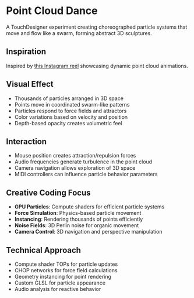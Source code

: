 # Point Cloud Dance

A TouchDesigner experiment creating choreographed particle systems that move and flow like a swarm, forming abstract 3D sculptures.

## Inspiration

Inspired by [this Instagram reel](https://www.instagram.com/reel/DD2eUZBNwWo/?utm_source=ig_web_copy_link&igsh=MzRlODBiNWFlZA==) showcasing dynamic point cloud animations.

## Visual Effect

- Thousands of particles arranged in 3D space
- Points move in coordinated swarm-like patterns
- Particles respond to force fields and attractors
- Color variations based on velocity and position
- Depth-based opacity creates volumetric feel

## Interaction

- Mouse position creates attraction/repulsion forces
- Audio frequencies generate turbulence in the point cloud
- Camera navigation allows exploration of 3D space
- MIDI controllers can influence particle behavior parameters

## Creative Coding Focus

- **GPU Particles**: Compute shaders for efficient particle systems
- **Force Simulation**: Physics-based particle movement
- **Instancing**: Rendering thousands of points efficiently
- **Noise Fields**: 3D Perlin noise for organic movement
- **Camera Control**: 3D navigation and perspective manipulation

## Technical Approach

- Compute shader TOPs for particle updates
- CHOP networks for force field calculations
- Geometry instancing for point rendering
- Custom GLSL for particle appearance
- Audio analysis for reactive behavior
